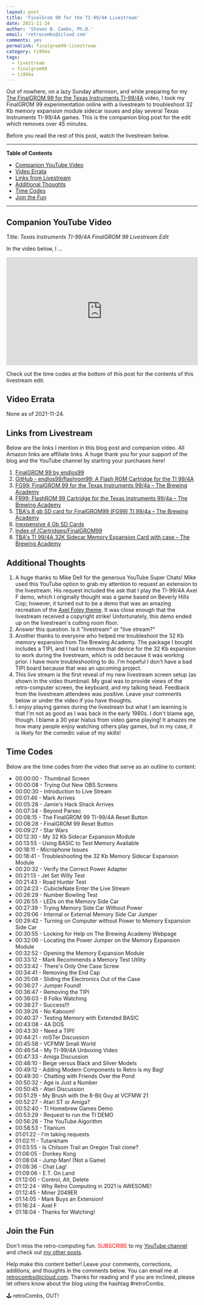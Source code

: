 ```yaml
---
layout: post
title: 'FinalGrom 99 for the TI-99/4A Livestream'
date: 2021-11-24
author: 'Steven B. Combs, Ph.D.'
email: 'retrocombs@icloud.com'
comments: yes
permalink: finalgrom99-livestream
category: ti994a
tags:
  - livestream
  - finalgrom99
  - ti994a
---
```


Out of nowhere, on a lazy Sunday afternoon, and while preparing for my [The FinalGROM 99 for the Texas Instruments TI-99/4A](https://www.stevencombs.com/finalgrom99) video, I took my FinalGROM 99 experimentation online with a livestream to troubleshoot 32 Kb memory expansion module sidecar issues and play several Texas Instruments TI-99/4A games. This is the companion blog post for the edit which removes over 45 minutes.

Before you read the rest of this post, watch the livestream below.

----

**Table of Contents**

<!-- TOC -->

- [Companion YouTube Video](#companion-youtube-video)
- [Video Errata](#video-errata)
- [Links from Livestream](#links-from-livestream)
- [Additional Thoughts](#additional-thoughts)
- [Time Codes](#time-codes)
- [Join the Fun](#join-the-fun)

<!-- /TOC -->

----

## Companion YouTube Video

Title: _Texas Instruments TI-99/4A FinalGROM 99 Livestream Edit_

In the video below, I ...

<div style="position:relative;padding-top:56.25%;"><p><iframe src="https://www.youtube.com/embed/C-HizpDpqYI" frameborder="0" allowfullscreen="true" mozallowfullscreen="true" webkitallowfullscreen="true" style="position:absolute;top:0;left:0;width:100%;height:100%;"></iframe></p></div>

Check out the time codes at the bottom of this post for the contents of this livestream edit.

## Video Errata

None as of 2021-11-24.

## Links from Livestream

Below are the links I mention in this blog post and companion video. All Amazon links are affiliate links. A huge thank you for your support of the blog and the YouTube channel by starting your purchases here!

1. [FinalGROM 99 by endlos99](https://endlos99.github.io/finalgrom99/)
2. [GitHub - endlos99/flashrom99: A Flash ROM Cartridge for the TI 99/4A](https://github.com/endlos99/flashrom99)
3. [FG99: FinalGROM 99 for the Texas Instruments 99/4a – The Brewing Academy](https://thebrewingacademy.com/products/texas-instruments-finalgrom-99)
4. [FR99: FlashROM 99 Cartridge for the Texas Instruments 99/4a – The Brewing Academy](https://thebrewingacademy.com/collections/ti-99-4a/products/texas-instruments-99-4a-flashrom-99)
4. [TBA's 8 gb SD card for FinalGROM99 (FG99) TI 99/4a – The Brewing Academy](https://thebrewingacademy.com/collections/sd-cards/products/ti-99-4a-card-with-110-files)
5. [Inexpensive 4 Gb SD Cards](https://amzn.to/3DJxDxp)
6. [Index of /Cartridges/FinalGROM99](http://ftp.whtech.com/Cartridges/FinalGROM99/)
7. [TBA's TI 99/4A 32K Sidecar Memory Expansion Card with case – The Brewing Academy](https://thebrewingacademy.com/collections/ti-99-4a/products/ti-99-4a-32k-external-expansion)

## Additional Thoughts

1. A huge thanks to Mike Dell for the generous YouTube Super Chats! Mike used this YouTube option to grab my attention to request an extension to the livestream. His request included the ask that I play the TI-99/4A Axel F demo, which I originally thought was a game based on Beverly Hills Cop; however, it turned out to be a demo that was an amazing recreation of the [Axel Foley theme](https://www.youtube.com/watch?v=V4kWpi2HnPU). It was close enough that the livestream received a copyright strike! Unfortunately, this demo ended up on the livestream's cutting room floor.
2. Answer this question. Is it "livestream" or "live stream?"
3. Another thanks to everyone who helped me troubleshoot the 32 Kb memory expansion from The Brewing Academy. The package I bought includes a TIPI, and I had to remove that device for the 32 Kb expansion to work during the livestream, which is odd because it was working prior. I have more troubleshooting to do. I'm hopeful I don't have a bad TIPI board because that was an upcoming project.
4. This live stream is the first reveal of my new livestream screen setup (as shown in the video thumbnail. My goal was to provide views of the retro-computer screen, the keyboard, and my talking head. Feedback from the livestream attendees was positive. Leave your comments below or under the video if you have thoughts.
5. I enjoy playing games during the livestream but what I am learning is that I'm not as good as I was back in the early 1980s. I don't blame age, though. I blame a 30 year hiatus from video game playing! It amazes me how many people enjoy watching others play games, but in my case, it is likely for the comedic value of my skills!

## Time Codes

Below are the time codes from the video that serve as an outline to content:

- 00:00:00 - Thumbnail Screen
- 00:00:08 - Trying Out New OBS Screens
- 00:00:30 - Introduction to Live Stream
- 00:01:46 - Mark Arrives
- 00:05:28 - Jamie's Hack Shack Arrives
- 00:07:34 - Beyond Parsec
- 00:08:15 - The FinalGROM 99 TI-99/4A Reset Button
- 00:08:28 - FinalGROM 99 Reset Button
- 00:09:27 - Star Wars
- 00:12:30 - My 32 Kb Sidecar Expansion Module
- 00:13:55 - Using BASIC to Test Memory Available
- 00:18:11 - Microphone Issues
- 00:18:41 - Troubleshooting the 32 Kb Memory Sidecar Expansion Module
- 00:20:32 - Verify the Correct Power Adapter
- 00:21:13 - Jet Set Willy Test
- 00:21:43 - Road Hunter Test
- 00:24:23 - CubicleNate Enter the Live Stream
- 00:26:29 - Number Bowling Test
- 00:26:55 - LEDs on the Memory Side Car
- 00:27:39 - Trying Memory Side Car Without Power
- 00:29:06 - Internal or External Memory Side Car Jumper
- 00:29:42 - Turning on Computer without Power to Memory Expansion Side Car
- 00:30:55 - Looking for Help on The Brewing Academy Webpage
- 00:32:06 - Locating the Power Jumper on the Memory Expansion Module
- 00:32:52 - Opening the Memory Expansion Module
- 00:33:12 - Mark Recommends a Memory Test Utility
- 00:33:42 - There's Only One Case Screw
- 00:34:41 - Removing the End Cap
- 00:35:08 - Sliding the Electronics Out of the Case
- 00:36:27 - Jumper Found!
- 00:36:47 - Removing the TIPI
- 00:38:03 - 8 Folks Watching
- 00:38:27 - Success!!!
- 00:39:26 - No Kaboom!
- 00:40:37 - Testing Memory with Extended BASIC
- 00:43:08 - 4A DOS
- 00:43:30 - Need a TIPI!
- 00:44:21 - miSTer Discussion
- 00:45:58 - VCFMW Small World
- 00:46:54 - My TI-99/4A Unboxing Video
- 00:47:33 - Amiga Discussion
- 00:48:10 - Beige versus Black and Silver Models
- 00:49:12 - Adding Modern Components to Retro is my Bag!
- 00:49:30 - Chatting with Friends Over the Pond
- 00:50:32 - Age is Just a Number
- 00:50:45 - Atari Discussion
- 00:51:29 - My Brush with the 8-Bit Guy at VCFMW 21
- 00:52:27 - Atari ST or Amiga?
- 00:52:40 - TI Homebrew Games Demo
- 00:53:29 - Request to run the TI DEMO
- 00:56:26 - The YouTube Algorithm
- 00:58:53 - Titanium
- 01:01:22 - I'm taking requests
- 01:02:11 - Tutankham
- 01:03:55 - Is Chilsom Trail an Oregon Trail clone?
- 01:06:05 - Donkey Kong
- 01:08:04 - Jump Man! (Not a Game)
- 01:08:36 - Chat Lag!
- 01:09:06 - E.T. On Land
- 01:12:00 - Control, Alt, Delete
- 01:12:24 - Why Retro Computing in 2021 is AWESOME!
- 01:12:45 - Miner 2049ER
- 01:14:05 - Mark Buys an Extension!
- 01:16:24 - Axel F
- 01:18:04 - Thanks for Watching!

## Join the Fun

Don't miss the retro-computing fun. <font color="red">SUBSCRIBE</font> to my [YouTube channel](https://www.youtube.com/stevencombs) and check out [my other posts](https://www.stevencombs.com).

Help make this content better! Leave your comments, corrections, additions, and thoughts in the comments below. You can email me at [retrocombs@icloud.com](mailto:retrocombs@icloud.com). Thanks for reading and if you are inclined, please let others know about the blog using the hashtag #retroCombs.

🕹️ retroCombs, OUT!
